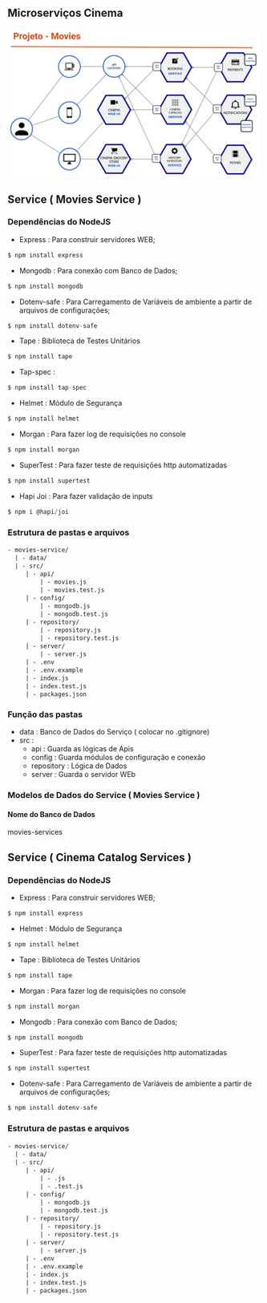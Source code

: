 ## Microserviços Cinema

![](/assets/Microservice.png)

## Service ( Movies Service )

### Dependências do NodeJS
 - Express : Para construir servidores WEB;
 ~~~javascript
 $ npm install express
 ~~~
 - Mongodb : Para conexão com Banco de Dados;
 ~~~javascript
 $ npm install mongodb
 ~~~
 - Dotenv-safe : Para Carregamento de Variáveis de ambiente a partir de arquivos de configurações;
 ~~~javascript
 $ npm install dotenv-safe  
 ~~~
 - Tape : Biblioteca de Testes Unitários
 ~~~javascript
 $ npm install tape   
 ~~~
 - Tap-spec : 
 ~~~javascript
 $ npm install tap-spec  
 ~~~
  - Helmet : Módulo de Segurança
 ~~~javascript
 $ npm install helmet  
 ~~~
 - Morgan : Para fazer log de requisições no console
 ~~~javascript
 $ npm install morgan  
 ~~~
 - SuperTest : Para fazer teste de requisições http automatizadas
 ~~~javascript
 $ npm install supertest  
 ~~~
 - Hapi Joi : Para fazer validação de inputs 
 ~~~javascript
 $ npm i @hapi/joi
 ~~~

### Estrutura de pastas e arquivos
~~~
- movies-service/
  | - data/
  | - src/
     | - api/
         | - movies.js
         | - movies.test.js
     | - config/
         | - mongodb.js
         | - mongodb.test.js 
     | - repository/
         | - repository.js
         | - repository.test.js 
     | - server/
         | - server.js
     | - .env
     | - .env.example    
     | - index.js
     | - index.test.js 
     | - packages.json
~~~
### Função das pastas 

 - data : Banco de Dados do Serviço ( colocar no .gitignore)
 - src  :  
   - api : Guarda as lógicas de Apis 
   - config : Guarda módulos de configuração e conexão 
   - repository : Lógica de Dados 
   - server : Guarda o servidor WEb
    
### Modelos de Dados do Service ( Movies Service )
#### Nome do Banco de Dados 
movies-services



## Service ( Cinema Catalog Services )

### Dependências do NodeJS
 - Express : Para construir servidores WEB;
 ~~~javascript
 $ npm install express
 ~~~
 - Helmet : Módulo de Segurança
 ~~~javascript
 $ npm install helmet  
 ~~~
 - Tape : Biblioteca de Testes Unitários
 ~~~javascript
 $ npm install tape   
 ~~~ 
 - Morgan : Para fazer log de requisições no console
 ~~~javascript
 $ npm install morgan  
 ~~~
 - Mongodb : Para conexão com Banco de Dados;
 ~~~javascript
 $ npm install mongodb
 ~~~
 - SuperTest : Para fazer teste de requisições http automatizadas
 ~~~javascript
 $ npm install supertest  
 ~~~
 - Dotenv-safe : Para Carregamento de Variáveis de ambiente a partir de arquivos de configurações;
 ~~~javascript
 $ npm install dotenv-safe  
 ~~~

### Estrutura de pastas e arquivos
~~~
- movies-service/
  | - data/
  | - src/
     | - api/
         | - .js
         | - .test.js
     | - config/
         | - mongodb.js
         | - mongodb.test.js 
     | - repository/
         | - repository.js
         | - repository.test.js 
     | - server/
         | - server.js
     | - .env
     | - .env.example    
     | - index.js
     | - index.test.js 
     | - packages.json
~~~